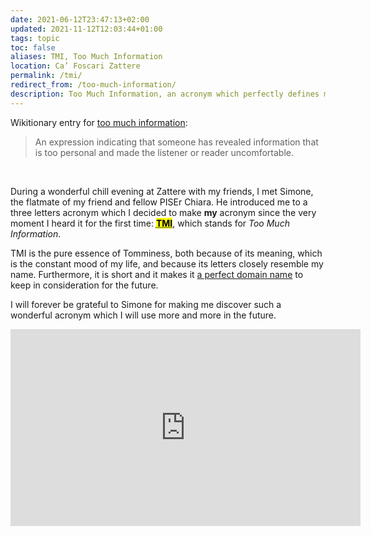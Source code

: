 ```yaml
---
date: 2021-06-12T23:47:13+02:00
updated: 2021-11-12T12:03:44+01:00
tags: topic
toc: false
aliases: TMI, Too Much Information
location: Ca’ Foscari Zattere
permalink: /tmi/
redirect_from: /too-much-information/
description: Too Much Information, an acronym which perfectly defines my tomminess
---
```

Wikitionary entry for [too much information][tmi]:

> An expression indicating that someone has revealed information that is too personal and made the listener or reader uncomfortable.

<br>

During a wonderful chill evening at Zattere with my friends, I met Simone, the flatmate of my friend and fellow PISEr Chiara. He introduced me to a three letters acronym which I decided to make **my** acronym since the very moment I heard it for the first time: <mark><abbr title='Too Much Information'><strong>TMI</strong></abbr></mark>, which stands for *Too Much Information*.

TMI is the pure essence of Tomminess, both because of its meaning, which is the constant mood of my life, and because its letters closely resemble my name. Furthermore, it is short and it makes it [a perfect domain name](https://shop.gandi.net/en/domain/suggest?search=tmi 'Search tmi.\* domains on Gandi') to keep in consideration for the future.

I will forever be grateful to Simone for making me discover such a wonderful acronym which I will use more and more in the future.

<div class='embed-container'>
<iframe width='560' height='315' src='https://www.youtube-nocookie.com/embed/slCRsjMXGIc' title='YouTube video player' frameborder='0' allow='accelerometer; autoplay; clipboard-write; encrypted-media; gyroscope; picture-in-picture' allowfullscreen></iframe>
</div>

[tmi]: https://en.wiktionary.org/wiki/too_much_information '“too much information” on Wikitionary'